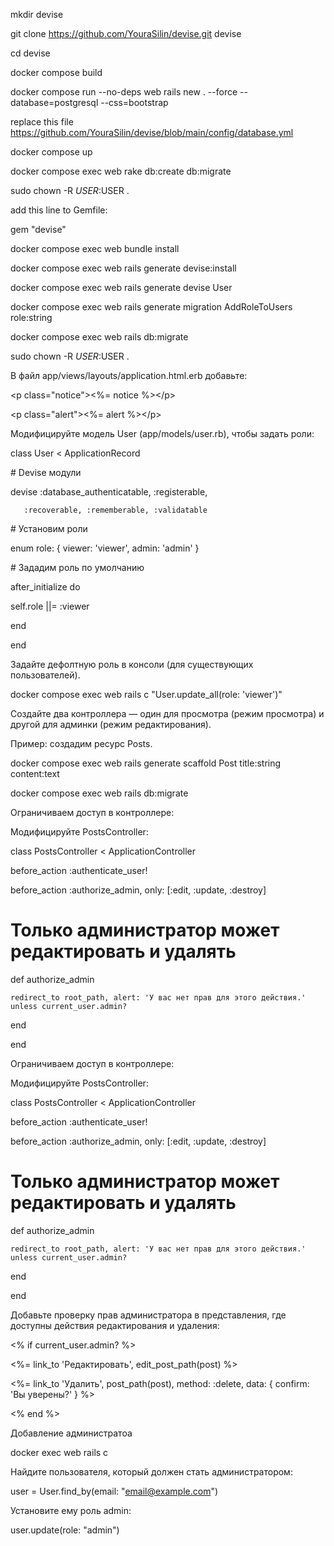   mkdir devise

git clone https://github.com/YouraSilin/devise.git devise

cd devise

docker compose build

docker compose run --no-deps web rails new . --force --database=postgresql --css=bootstrap

replace this file https://github.com/YouraSilin/devise/blob/main/config/database.yml
  
docker compose up

docker compose exec web rake db:create db:migrate

sudo chown -R $USER:$USER .

add this line to Gemfile:

   gem "devise"

docker compose exec web bundle install

docker compose exec web rails generate devise:install

docker compose exec web rails generate devise User

docker compose exec web rails generate migration AddRoleToUsers role:string

docker compose exec web rails db:migrate

sudo chown -R $USER:$USER .

В файл app/views/layouts/application.html.erb добавьте:

&lt;p class="notice"&gt;&lt;%= notice %&gt;&lt;/p&gt;

&lt;p class="alert"&gt;&lt;%= alert %&gt;&lt;/p&gt;

Модифицируйте модель User (app/models/user.rb), чтобы задать роли:

class User < ApplicationRecord

\# Devise модули

devise :database_authenticatable, :registerable,

       :recoverable, :rememberable, :validatable

\# Установим роли

enum role: { viewer: 'viewer', admin: 'admin' }

\# Зададим роль по умолчанию

after_initialize do

  self.role ||= :viewer
  
end
  
end

Задайте дефолтную роль в консоли (для существующих пользователей).

docker compose exec web rails c "User.update_all(role: 'viewer')"

Создайте два контроллера — один для просмотра (режим просмотра) и другой для админки (режим редактирования).

Пример: создадим ресурс Posts.

docker compose exec web rails generate scaffold Post title:string content:text

docker compose exec web rails db:migrate

Ограничиваем доступ в контроллере:

Модифицируйте PostsController:

class PostsController < ApplicationController

  before_action :authenticate_user!
  
  before_action :authorize_admin, only: [:edit, :update, :destroy]

  # Только администратор может редактировать и удалять
  
  def authorize_admin
  
    redirect_to root_path, alert: 'У вас нет прав для этого действия.' unless current_user.admin?
  
  end

end

Ограничиваем доступ в контроллере:

Модифицируйте PostsController:

class PostsController < ApplicationController

  before_action :authenticate_user!
  
  before_action :authorize_admin, only: [:edit, :update, :destroy]

  # Только администратор может редактировать и удалять
  
  def authorize_admin
    
    redirect_to root_path, alert: 'У вас нет прав для этого действия.' unless current_user.admin?
  
  end

end

Добавьте проверку прав администратора в представления, где доступны действия редактирования и удаления:

<% if current_user.admin? %>
  
  <%= link_to 'Редактировать', edit_post_path(post) %>
  
  <%= link_to 'Удалить', post_path(post), method: :delete, data: { confirm: 'Вы уверены?' } %>

<% end %>

Добавление администратоа

docker exec web rails c

Найдите пользователя, который должен стать администратором:

user = User.find_by(email: "email@example.com")

Установите ему роль admin:

user.update(role: "admin")
